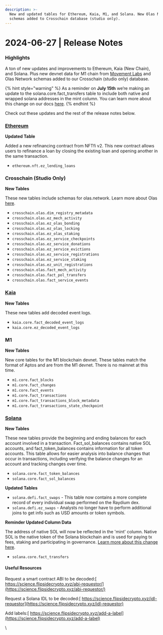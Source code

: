 ```yaml
---
description: >-
  New and updated tables for Ethereum, Kaia, M1, and Solana. New Olas Network
  schemas added to Crosschain database (studio only).
---
```


# 2024-06-27 | Release Notes

### Highlights

A ton of new updates and improvements to Ethereum, Kaia (New Chain), and Solana. Plus new devnet data for M1 chain from [Movement Labs](https://movementlabs.xyz/) and Olas Network schemas added to our Crosschain (studio only) database.&#x20;

{% hint style="warning" %}
As a reminder on **July 15th** we’re making an update to the solana.core.fact\_transfers table to include both native and wrapped solana addresses in the mint column. You can learn more about this change on our docs [here](https://docs.flipsidecrypto.xyz/product-special-releases/2024-06-13-solana-native-wrapped-addresses).
{% endhint %}

Check out these updates and the rest of the release notes below.

### [Ethereum](https://flipsidecrypto.github.io/ethereum-models/#!/overview)

**Updated Table**

Added a new refinancing contract from NFTfi v2. This new contract allows users to refinance a loan by closing the existing loan and opening another in the same transaction.

* `ethereum.nft.ez_lending_loans`

### Crosschain (Studio Only)

**New Tables**

These new tables include schemas for olas.network. Learn more about Olas [here](https://olas.network/).

* `crosschain.olas.dim_registry_metadata`
* `crosschain.olas.ez_mech_activity`
* `crosschain.olas.ez_olas_bonding`
* `crosschain.olas.ez_olas_locking`
* `crosschain.olas.ez_olas_staking`
* `crosschain.olas.ez_service_checkpoints`
* `crosschain.olas.ez_service_donations`
* `crosschain.olas.ez_service_evictions`
* `crosschain.olas.ez_service_registrations`
* `crosschain.olas.ez_service_staking`
* `crosschain.olas.ez_unit_registrations`
* `crosschain.olas.fact_mech_activity`
* `crosschain.olas.fact_pol_transfers`
* `crosschain.olas.fact_service_events`

### [Kaia](https://flipsidecrypto.github.io/kaia-models/#!/overview)

**New Tables**

These new tables add decoded event logs.

* `kaia.core.fact_decoded_event_logs`
* `kaia.core.ez_decoded_event_logs`

### M1

**New Tables**

New core tables for the M1 blockchain devnet. These tables match the format of Aptos and are from the M1 devnet. There is no mainnet at this time.

* `m1.core.fact_blocks`
* `m1.core.fact_changes`
* `m1.core.fact_events`
* `m1.core.fact_transactions`
* `m1.core.fact_transactions_block_metadata`
* `m1.core.fact_transactions_state_checkpoint`

### [Solana](https://flipsidecrypto.github.io/solana-models/#!/overview)

**New Tables**

These new tables provide the beginning and ending balances for each account involved in a transaction. Fact\_sol\_balances contains native SOL accounts, and fact\_token\_balances contains information for all token accounts. This table allows for easier analysis into balance changes that occur in transactions, including verifying the balance changes for an account and tracking changes over time.

* `solana.core.fact_token_balances`
* `solana.core.fact_sol_balances`

**Updated Tables**

* `solana.defi.fact_swaps` - This table now contains a more complete record of every individual swap performed on the Raydium dex.
* `solana.defi.ez_swaps` - Analysts no longer have to perform additional joins to get info such as USD amounts or token symbols.

**Reminder Updated Column Data**

The address of native SOL will now be reflected in the 'mint' column. Native SOL is the native token of the Solana blockchain and is used for paying tx fees, staking and participating in governance. [Learn more about this change here](https://docs.flipsidecrypto.xyz/product-special-releases/2024-06-13-solana-native-wrapped-addresses).

* `solana.core.fact_transfers`

#### Useful Resources

Request a smart contract ABI to be decoded:[ https://science.flipsidecrypto.xyz/abi-requestor/](https://science.flipsidecrypto.xyz/abi-requestor/)

Request a Solana IDL to be decoded:[ https://science.flipsidecrypto.xyz/idl-requestor](https://science.flipsidecrypto.xyz/idl-requestor)

Add labels:[ https://science.flipsidecrypto.xyz/add-a-label](https://science.flipsidecrypto.xyz/add-a-label)

\
